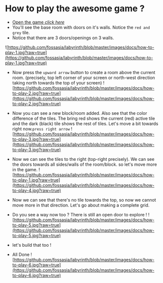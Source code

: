 # How to play the awesome game ?
- [Open the game *click here*](http://rawgit.com/fossasia/labyrinth/master/index.html) 
- You'll see the base room with doors on it's walls. Notice the `red and grey` tile.
- Notice that there are 3 doors/openings on 3 walls.

![https://github.com/fossasia/labyrinth/blob/master/images/docs/how-to-play-1.jpg?raw=true](https://github.com/fossasia/labyrinth/blob/master/images/docs/how-to-play-1.jpg?raw=true)

- Now press the `upward arrow` button to create a room above the current room. (precisely, top left corner of your screen or north-west direction taking north towards the top of your screen)
![https://github.com/fossasia/labyrinth/blob/master/images/docs/how-to-play-2.jpg?raw=true](https://github.com/fossasia/labyrinth/blob/master/images/docs/how-to-play-2.jpg?raw=true)
- Now you can see a new block/room added. Also see that the color difference of the tiles. The bring red shows the current (red) active tile and the dark (black) tile shows the rest of tiles. Let's move a bit towards right now.`press right arrow`
![https://github.com/fossasia/labyrinth/blob/master/images/docs/how-to-play-3.jpg?raw=true](https://github.com/fossasia/labyrinth/blob/master/images/docs/how-to-play-3.jpg?raw=true)
- Now we can see the tiles to the right (top-right precisely). We can see the doors towards all sides/walls of the room/block. so let's move more in the game. 
![https://github.com/fossasia/labyrinth/blob/master/images/docs/how-to-play-1.jpg?raw=true](https://github.com/fossasia/labyrinth/blob/master/images/docs/how-to-play-4.jpg?raw=true)
- Now we can see that there's no tile towards the top, so now we cannot move more in that direction. Let's go about making a complete grid.

- Do you see a  way now too ? There is still an open door to explore !
![https://github.com/fossasia/labyrinth/blob/master/images/docs/how-to-play-5.jpg?raw=true](https://github.com/fossasia/labyrinth/blob/master/images/docs/how-to-play-5.jpg?raw=true)
- let's build that too !
- All Done
![https://github.com/fossasia/labyrinth/blob/master/images/docs/how-to-play-6.jpg?raw=true](https://github.com/fossasia/labyrinth/blob/master/images/docs/how-to-play-6.jpg?raw=true)
